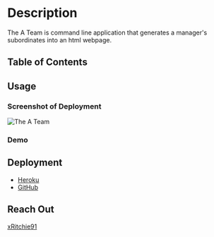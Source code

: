 # Description
The A Team is command line application that generates a manager's subordinates into an html webpage.

## Table of Contents

## Usage
### Screenshot of Deployment
![The A Team](https://user-images.githubusercontent.com/74946954/123898054-33739a00-d92a-11eb-9c5a-4ed64db35df7.jpg)

### Demo

## Deployment
- [Heroku](https://dashboard.heroku.com/apps/cryptic-earth-53981/deploy/github)
- [GitHub](https://xritchie91.github.io/The-A-Team/)

## Reach Out
[xRitchie91](https://github.com/xRitchie91/The-A-Team/tree/main)
